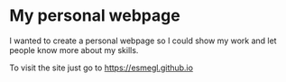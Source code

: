 # My personal webpage

I wanted to create a personal webpage so I could show my work and let people know more about my skills.

To visit the site just go to https://esmegl.github.io

